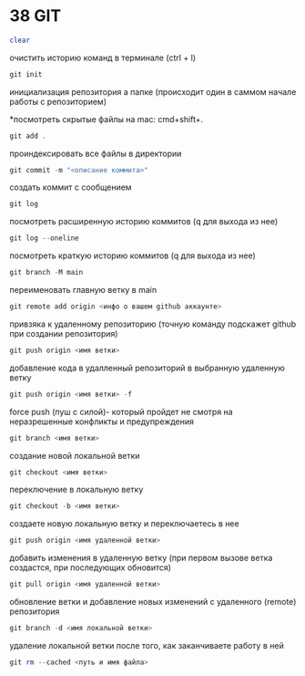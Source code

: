 # 38 GIT

```powershell
clear
```

очистить историю команд в терминале (ctrl + l)

```powershell
git init
```

инициализация репозитория а папке (происходит один в саммом начале работы с репозиторием)

*посмотреть скрытые файлы на mac: cmd+shift+.

```powershell
git add .
```

проиндексировать все файлы в директории

```powershell
git commit -m "<описание коммита>"
```

создать коммит с сообщением

```powershell
git log
```

посмотреть расширенную историю коммитов (q для выхода из нее)

```powershell
git log --oneline
```

посмотреть краткую историю коммитов (q для выхода из нее)


```powershell
git branch -M main
```

переименовать главную ветку в main

```powershell
git remote add origin <инфо о вашем github аккаунте>
```

привзяка к удаленному репозиторию (точную команду подскажет github при создании репозитория)

```powershell
git push origin <имя ветки>
```

добавление кода в удалленный репозиторий в выбранную удаленную ветку

```powershell
git push origin <имя ветки> -f
```

force push (пуш с силой)- который пройдет не смотря на неразрешенные конфликты и предупреждения

```powershell
git branch <имя ветки>
```

создание новой локальной ветки

```powershell
git checkout <имя ветки>
```

переключение в локальную ветку

```powershell
git checkout -b <имя ветки>
```

создаете новую локальную ветку и переключаетесь в нее

```powershell
git push origin <имя удаленной ветки>
```

добавить изменения в удаленную ветку (при первом вызове ветка создастся, при последующих обновится)

```powershell
git pull origin <имя удаленной ветки>
```

обновление ветки и добавление новых изменений с удаленного (remote) репозитория

```powershell
git branch -d <имя локальной ветки>
```

удаление локальной ветки после того, как заканчиваете работу в ней

```powershell
git rm --cached <путь и имя файла>
```
